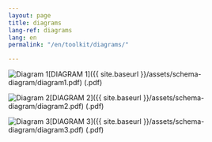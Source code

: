 ```yaml
---
layout: page
title: diagrams
lang-ref: diagrams
lang: en
permalink: "/en/toolkit/diagrams/"

---
```

<img class="doc" src="{{ site.baseurl }}/assets/img/archive.svg" alt="Diagram 1" />[DIAGRAM 1]({{ site.baseurl }}/assets/schema-diagram/diagram1.pdf) (.pdf)

<img class="doc" src="{{ site.baseurl }}/assets/img/archive.svg" alt="Diagram 2" />[DIAGRAM 2]({{ site.baseurl }}/assets/schema-diagram/diagram2.pdf) (.pdf)

<img class="doc" src="{{ site.baseurl }}/assets/img/archive.svg" alt="Diagram 3" />[DIAGRAM 3]({{ site.baseurl }}/assets/schema-diagram/diagram3.pdf) (.pdf)